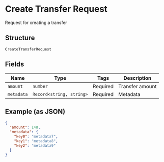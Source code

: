 
# Create Transfer Request

Request for creating a transfer

## Structure

`CreateTransferRequest`

## Fields

| Name | Type | Tags | Description |
|  --- | --- | --- | --- |
| `amount` | `number` | Required | Transfer amount |
| `metadata` | `Record<string, string>` | Required | Metadata |

## Example (as JSON)

```json
{
  "amount": 148,
  "metadata": {
    "key0": "metadata7",
    "key1": "metadata8",
    "key2": "metadata9"
  }
}
```

